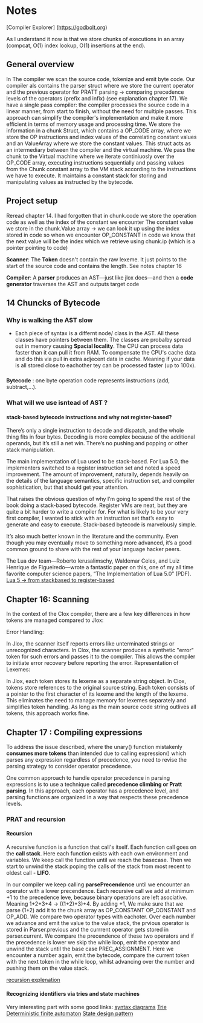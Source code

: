 # Notes

<!-- TODO:  interpret function vm.c -->


[Compiler Explorer] (https://godbolt.org) 


As I understand it now is that we store chunks of executions in an array (compcat, O(1) index lookup, O(1) insertions at the end).

## General overview

In The compiler we scan the source code, tokenize and emit byte code. Our compiler als contains the parser struct where we store the current operator and the previous operator for PRATT parsing -> comparing precedence levels of the operators (prefix and infix) (see explanation chapter 17). We have a single pass compiler: the compiler processes the source code in a linear manner, from start to finish, without the need for multiple passes. This approach can simplify the compiler's implementation and make it more efficient in terms of memory usage and processing time.
We store the information in a chunk Struct, which contains a OP_CODE array, where we store the OP instructions and index values of the correlating constant values and an ValueArray where we store the constant values. This struct acts as an intermediary between the compiler and the virtual machine.
We pass the chunk to the Virtual machine where we iterate continiuosly over the OP_CODE array, executing instructions sequentially and passing values from the Chunk constant array to the VM stack according to the instructions we have to execute. It maintains a constant stack for storing and manipulating values as instructed by the bytecode. 


## Project setup

<!-- TODO: -->
Reread chapter 14. I had forgotten that in chunk.code we store the operation code as well as the index of the constant we encounter
The constant value we store in the chunk.Value array -> we can look it up using the index stored in code 
so when we encounter OP_CONSTANT in code we know that the next value will be the index which we retrieve using chunk.ip (which is a pointer pointing to code)

__Scanner__: The __Token__ doesn't contain the raw lexeme. It just points to the start of the source code and contains the length. See notes chapter 16

__Compiler__: A __parser__ produces an AST—just like jlox does—and then a __code generator__ traverses the AST and outputs target code

## 14 Chuncks of Bytecode

### Why is walking the AST slow
- Each piece of syntax is a differnt node/ class in the AST. All these classes have pointers between them. The classes are probalby spread out in memory causing __Spacial locality__. The CPU can process data faster than it can pull it from RAM. To compensate the CPU's cache data and do this via pull in extra adjecent data in cache. Meaning if your data is all stored close to eachother tey can be processed faster (up to 100x).

### 
__Bytecode__ : one byte operation code represents instructions (add, subtract,...).


### What will we use isntead of __AST__ ?

#### __stack-based__ bytecode instructions and why not __register-based__?
There’s only a single instruction to decode and dispatch, and the whole thing fits in four bytes. Decoding is more complex because of the additional operands, but it’s still a net win. There’s no pushing and popping or other stack manipulation.

The main implementation of Lua used to be stack-based. For Lua 5.0, the implementers switched to a register instruction set and noted a speed improvement. The amount of improvement, naturally, depends heavily on the details of the language semantics, specific instruction set, and compiler sophistication, but that should get your attention.

That raises the obvious question of why I’m going to spend the rest of the book doing a stack-based bytecode. Register VMs are neat, but they are quite a bit harder to write a compiler for. For what is likely to be your very first compiler, I wanted to stick with an instruction set that’s easy to generate and easy to execute. Stack-based bytecode is marvelously simple.

It’s also much better known in the literature and the community. Even though you may eventually move to something more advanced, it’s a good common ground to share with the rest of your language hacker peers.

The Lua dev team—Roberto Ierusalimschy, Waldemar Celes, and Luiz Henrique de Figueiredo—wrote a fantastic paper on this, one of my all time favorite computer science papers, “The Implementation of Lua 5.0” (PDF).
[Lua 5 -> from stackbased to register-based](https://www.lua.org/doc/jucs05.pdf)

## Chapter 16: Scanning

In the context of the Clox compiler, there are a few key differences in how tokens are managed compared to Jlox:

Error Handling:

In Jlox, the scanner itself reports errors like unterminated strings or unrecognized characters.
In Clox, the scanner produces a synthetic "error" token for such errors and passes it to the compiler. This allows the compiler to initiate error recovery before reporting the error.
Representation of Lexemes:

In Jlox, each token stores its lexeme as a separate string object.
In Clox, tokens store references to the original source string. Each token consists of a pointer to the first character of its lexeme and the length of the lexeme. This eliminates the need to manage memory for lexemes separately and simplifies token handling. As long as the main source code string outlives all tokens, this approach works fine.


## Chapter 17 : Compiling expressions


To address the issue described, where the unary() function mistakenly __consumes more tokens__ than intended due to calling expression() which parses any expression regardless of precedence, you need to revise the parsing strategy to consider operator precedence.

One common approach to handle operator precedence in parsing expressions is to use a technique called __precedence climbing or Pratt parsing__. In this approach, each operator has a precedence level, and parsing functions are organized in a way that respects these precedence levels.

### PRAT and recursion

#### Recursion
A recursive function is a function that call's itself. Each function call goes on the __call stack__. Here each function exists with each own environment and variables. We keep call the function until we reach the basecase. Then we start to unwind the stack poping the calls of the stack from most recent to oldest call - __LIFO__.

In our compiler we keep calling __parsePrecendence__ until we encounter an operator with a lower precendence. Each recursive call we add at minimum +1 to the precedence leve, because binary operations are left asociative. Meaning 1+2+3+4 -> ((1+2)+3)+4. By adding +1, We make sure that we parse (1+2) add it to the chunk array as OP_CONSTANT OP_CONSTANT and OP_ADD. 
We compare two operator types with eachoter. Over each number we advance and emit the value to the value stack, the prvious operator is stored in Parser.previous and the currrent operator gets stored in parser.current. We compare the precendence of these two operators and if the precedence is lower we skip the while loop, emit the operator and unwind the stack until the base case PREC_ASSIGNMENT. Here we encounter a number again, emit the bytecode, compare the current token with the next token in the while loop, whilst advancing over the number and pushing them on the value stack.

[recursion explenation](https://www.freecodecamp.org/news/how-recursion-works-explained-with-flowcharts-and-a-video-de61f40cb7f9/)


#### Recognizing identifiers via tries and state machines
Very interesting part with some good links:
[syntax diagrams](https://en.wikipedia.org/wiki/Syntax_diagram)
[Trie](https://en.wikipedia.org/wiki/Trie)
[Deterministic finite automaton](https://en.wikipedia.org/wiki/Deterministic_finite_automaton)
[State design pattern](https://gameprogrammingpatterns.com/state.html)
